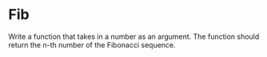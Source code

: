 # Fib
Write a function that takes in a number as an argument.  The function should return the n-th number of the Fibonacci sequence.